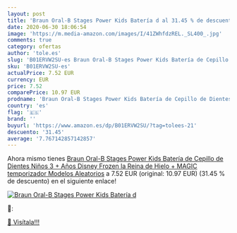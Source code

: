 ```yaml
---
layout: post
title: 'Braun Oral-B Stages Power Kids Batería d al 31.45 % de descuento'
date: 2020-06-30 18:06:54
image: 'https://m.media-amazon.com/images/I/41ZWhfdzREL._SL400_.jpg'
comments: true
category: ofertas
author: 'tole.es'
slug: 'B01ERVW2SU-es Braun Oral-B Stages Power Kids Batería de Cepillo de...'
sku: 'B01ERVW2SU-es'
actualPrice: 7.52 EUR
currency: EUR
price: 7.52
comparePrice: 10.97 EUR
prodname: 'Braun Oral-B Stages Power Kids Batería de Cepillo de Dientes Niños 3 + Años Disney Frozen la Reina de Hielo + MAGIC temporizador  Modelos Aleatorios'
country: 'es'
flag: '🇪🇸'
brand: ''
buyurl: 'https://www.amazon.es/dp/B01ERVW2SU/?tag=tolees-21'
descuento: '31.45'
average: '7.767142857142857'
---
```


Ahora mismo tienes [Braun Oral-B Stages Power Kids Batería de Cepillo de Dientes Niños 3 + Años Disney Frozen la Reina de Hielo + MAGIC temporizador  Modelos Aleatorios](https://www.amazon.es/dp/B01ERVW2SU/?tag=tolees-21) a 7.52 EUR (original: 10.97 EUR) (31.45 %  de descuento) en el siguiente enlace!

[![Braun Oral-B Stages Power Kids Batería d](https://m.media-amazon.com/images/I/41ZWhfdzREL._SL400_.jpg)](https://www.amazon.es/dp/B01ERVW2SU/?tag=tolees-21)

🔎:


[🛒 Visítala!!!](https://www.amazon.es/dp/B01ERVW2SU/?tag=tolees-21)

